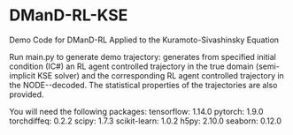 # DManD-RL-KSE
Demo Code for DManD-RL Applied to the Kuramoto-Sivashinsky Equation

Run main.py to generate demo trajectory: generates from specified initial condition (IC#) an RL agent controlled trajectory in the true domain (semi-implicit KSE solver) and the corresponding RL agent controlled trajectory in the NODE--decoded. The statistical properties of the trajectories are also provided.

You will need the following packages:
tensorflow: 1.14.0
pytorch: 1.9.0
torchdiffeq: 0.2.2
scipy: 1.7.3
scikit-learn: 1.0.2
h5py: 2.10.0
seaborn: 0.12.0
